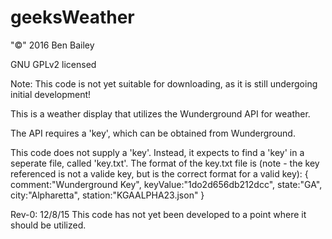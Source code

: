 # geeksWeather

"&copy;" 2016 Ben Bailey

GNU GPLv2 licensed

Note: This code is not yet suitable for downloading, as it is still undergoing initial development!

This is a weather display that utilizes the Wunderground API for weather.

The API requires a 'key', which can be obtained from Wunderground.

This code does not supply a 'key'.  Instead, it expects to find a 'key' in a seperate file, called 'key.txt'.  The format of the key.txt file is (note - the key referenced is not a valide key, but is the correct format for a valid key):
	{
		comment:"Wunderground Key",
		keyValue:"1do2d656db212dcc",
		state:"GA",
		city:"Alpharetta",
		station:"KGAALPHA23.json"
	}
		

Rev-0: 12/8/15 This code has not yet been developed to a point where it should be utilized.

